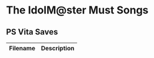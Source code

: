 # The IdolM@ster Must Songs

## PS Vita Saves

| Filename | Description |
|----------|-------------|
